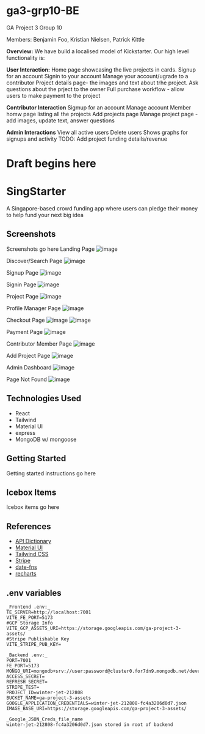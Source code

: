 # ga3-grp10-BE

GA Project 3 Group 10

Members: Benjamin Foo, Kristian Nielsen, Patrick Kittle

**Overview:**
We have build a localised model of Kickstarter. Our high level functionality is:

**User Interaction:**
Home page showcasing the live projects in cards.
Signup for an account
Signin to your account
Manage your account/ugrade to a contributor
Project details page- the images and text about trhe project.
Ask questions about the prject to the owner
Full purchase workflow - allow users to make payment to the project

**Contributor Interaction**
Sigmup for an account
Manage account 
Member homw page listing all the projects 
Add projects page
Manage project page - add images, update text, answer questions


**Admin Interactions**
View all active users
Delete users
Shows graphs for signups and activity
TODO: Add project funding details/revenue

# Draft begins here

# SingStarter 

A Singapore-based crowd funding app where users can pledge their money to help fund your next big idea

## Screenshots
Screenshots go here
Landing Page
![image](https://github.com/p-at-rick-sg/ga3-grp10-FE/assets/44813216/1f63ea94-25c6-40d5-9391-1696f83c2710)

Discover/Search Page
![image](https://github.com/p-at-rick-sg/ga3-grp10-BE/assets/44813216/c22a78a0-1195-489a-bf3c-9eb808a1dbd6)

Signup Page
![image](https://github.com/p-at-rick-sg/ga3-grp10-BE/assets/44813216/5e0b9570-a6c3-4896-9c5c-99f18bc0f049)

Signin Page
![image](https://github.com/p-at-rick-sg/ga3-grp10-FE/assets/44813216/0a300296-193e-4136-b0d9-c7b26cce6548)

Project Page
![image](https://github.com/p-at-rick-sg/ga3-grp10-BE/assets/44813216/20c094b4-1048-4979-b515-6c8b75b4e25d)

Profile Manager Page
![image](https://github.com/p-at-rick-sg/ga3-grp10-BE/assets/44813216/a2a8fc7f-422d-4c8f-afb0-0b586065d76d)

Checkout Page
![image](https://github.com/p-at-rick-sg/ga3-grp10-BE/assets/44813216/45d7f8bb-3a77-413a-a296-18f6f25e82a4)
![image](https://github.com/p-at-rick-sg/ga3-grp10-BE/assets/44813216/875b4914-4b67-448c-a080-276503f566d8)

Payment Page
![image](https://github.com/p-at-rick-sg/ga3-grp10-BE/assets/44813216/f6f44a2f-c37b-47eb-ae89-de828febfad4)

Contributor Member Page
![image](https://github.com/p-at-rick-sg/ga3-grp10-BE/assets/44813216/d3bb1062-6923-41ae-8541-207b9f6afd48)

Add Project Page
![image](https://github.com/p-at-rick-sg/ga3-grp10-BE/assets/44813216/f4bc79bc-bcee-4f28-bc3d-9c303bfbf410)

Admin Dashboard
![image](https://github.com/p-at-rick-sg/ga3-grp10-BE/assets/44813216/91c352dc-da7b-4383-82c8-d214a10538b3)

Page Not Found
![image](https://github.com/p-at-rick-sg/ga3-grp10-BE/assets/44813216/f4112e93-247e-4aaf-aec0-b2abe52b3807)



## Technologies Used
- React
- Tailwind
- Material UI
- express
- MongoDB w/ mongoose

## Getting Started
Getting started instructions go here

## Icebox Items
Icebox items go here

## References
- [API Dictionary](https://docs.google.com/spreadsheets/d/1wfkbw6tjOfWev1ZcPoxbaVDZ3InfBr3GgQTUlA75zVo/edit#gid=833770197)   
- [Material UI](https://mui.com/material-ui/getting-started/)
- [Tailwind CSS](https://tailwindcss.com/docs/installation)
- [Stripe](https://docs.stripe.com/)
- [date-fns](https://date-fns.org/v3.6.0/docs/format)
- [recharts](https://recharts.org/en-US/)

## .env variables
```
_Frontend .env:_
TE_SERVER=http://localhost:7001
VITE_FE_PORT=5173
#GCP Storage Info
VITE_GCP_ASSETS_URI=https://storage.googleapis.com/ga-project-3-assets/
#Stripe Publishable Key
VITE_STRIPE_PUB_KEY=

_Backend .env:_
PORT=7001
FE_PORT=5173
MONGO_URI=mongodb+srv://user:password@cluster0.for7dn9.mongodb.net/development
ACCESS_SECRET=
REFRESH_SECRET=
STRIPE_TEST=
PROJECT_ID=winter-jet-212808
BUCKET_NAME=ga-project-3-assets
GOOGLE_APPLICATION_CREDENTIALS=winter-jet-212808-fc4a3206d0d7.json
IMAGE_BASE_URI=https://storage.googleapis.com/ga-project-3-assets/

_Google_JSON_Creds_file_name
winter-jet-212808-fc4a3206d0d7.json stored in root of backend
```


